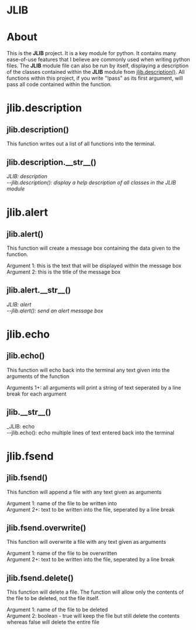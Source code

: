 # JLIB
# About

This is the **JLIB** project.
It is a key module for python.
It contains many ease-of-use features that I believe are commonly used when writing python files.
The **JLIB** module file can also be run by itself, displaying a description of the classes contained within the **JLIB** module from [jlib.description()](https://github.com/EndingOsprey317/jlib#jlibdescription-1).
All functions within this project, if you write "!pass" as its first argument, will pass all code contained within the function.

# jlib.description
## jlib.description()

This function writes out a list of all functions into the terminal.

## jlib.description.\_\_str\_\_()

_JLIB: description  
--jlib.description(): display a help description of all classes in the JLIB module_

# jlib.alert
## jlib.alert()

This function will create a message box containing the data given to the function.  
  
Argument 1: this is the text that will be displayed within the message box  
Argument 2: this is the title of the message box

## jlib.alert.\_\_str\_\_()

_JLIB: alert  
--jlib.alert(): send an alert message box_

# jlib.echo
## jlib.echo()

This function will echo back into the terminal any text given into the arguments of the function  
  
Arguments 1+: all arguments will print a string of text seperated by a line break for each argument

## jlib.\_\_str\_\_()

_JLIB: echo  
--jlib.echo(): echo multiple lines of text entered back into the terminal

# jlib.fsend
## jlib.fsend()

This function will append a file with any text given as arguments  
  
Argument 1: name of the file to be written into  
Argument 2+: text to be written into the file, seperated by a line break

## jlib.fsend.overwrite()

This function will overwrite a file with any text given as arguments  
  
Argument 1: name of the file to be overwritten  
Argument 2+: text to be written into the file, seperated by a line break

## jlib.fsend.delete()

This function will delete a file.
The function will allow only the contents of the file to be deleted, not the file itself.  
  
Argument 1: name of the file to be deleted  
Argument 2: boolean - true will keep the file but still delete the contents whereas false will delete the entire file
